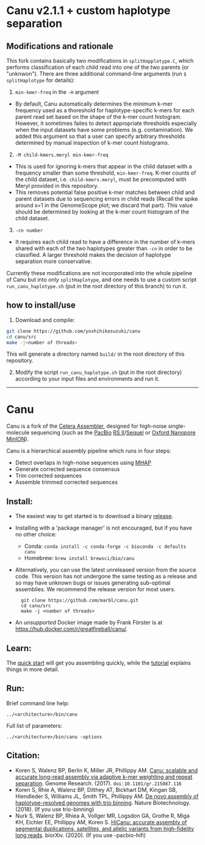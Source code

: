 # Canu v2.1.1 + custom haplotype separation

## Modifications and rationale

This fork contains basically two modifications in `splitHapplotype.C`, which performs classification of each child read into one of the two parents (or "unknwon"). There are three additional command-line arguments (run `$ splitHaplotype` for details):

1. `min-kmer-freq` in the `-H` argument
  - By default, Canu automatically determines the minimum k-mer frequency used as a thoreshold for haplotype-specific k-mers for each parent read set based on the shape of the k-mer count histogram. However, it sometimes failes to detect appropriate thresholds especially when the input datasets have some problems (e.g. contamination). We added this argument so that a user can specify arbitrary thresholds determined by manual inspection of k-mer count histograms.
2. `-M child-kmers.meryl min-kmer-freq`
  - This is used for ignoring k-mers that appear in the child dataset with a frequency smaller than some threshold, `min-kmer-freq`. K-mer counts of the child dataset, i.e. `child-kmers.meryl`, must be precomputed with Meryl provided in this repository.
  - This removes potential false positive k-mer matches between child and parent datasets due to sequencing errors in child reads (Recall the spike around x=1 in the GenomeScope plot; we discard that part). This value should be determined by looking at the k-mer count histogram of the child dataset.
3. `-cn number`
  - It requires each child read to have a difference in the number of k-mers shared with each of the two haplotypes greater than `-cn` in order to be classified. A larger threshold makes the decision of haplotype separation more conservative.

Currently these modifications are not incorporated into the whole pipeline of Canu but into only `splitHaplotype`, and one needs to use a custom script `run_canu_haplotype.sh` (put in the root directory of this branch) to run it.

## how to install/use

1. Download and compile:

```bash
git clone https://github.com/yoshihikosuzuki/canu
cd canu/src
make -j<number of threads>
```

This will generate a directory named `build/` in the root directory of this repository.

2. Modify the script `run_canu_haplotype.sh` (put in the root directory) according to your input files and environments and run it.


---


# Canu

Canu is a fork of the [Celera Assembler](http://wgs-assembler.sourceforge.net/wiki/index.php?title=Main_Page), designed for high-noise single-molecule sequencing (such as the [PacBio](http://www.pacb.com) [RS II](http://www.pacb.com/products-and-services/pacbio-systems/rsii/)/[Sequel](http://www.pacb.com/products-and-services/pacbio-systems/sequel/) or [Oxford Nanopore](https://www.nanoporetech.com/) [MinION](https://nanoporetech.com/products)).

Canu is a hierarchical assembly pipeline which runs in four steps:

* Detect overlaps in high-noise sequences using [MHAP](https://github.com/marbl/MHAP)
* Generate corrected sequence consensus
* Trim corrected sequences
* Assemble trimmed corrected sequences

## Install:

* The easiest way to get started is to download a binary [release](http://github.com/marbl/canu/releases).

* Installing with a 'package manager' is not encouraged, but if you have no other choice:
  * Conda: `conda install -c conda-forge -c bioconda -c defaults canu`
  * Homebrew: `brew install brewsci/bio/canu`

* Alternatively, you can use the latest unreleased version from the source code.  This version has not undergone the same testing as a release and so may have unknown bugs or issues generating sub-optimal assemblies. We recommend the release version for most users.

        git clone https://github.com/marbl/canu.git
        cd canu/src
        make -j <number of threads>

 * An *unsupported* Docker image made by Frank Förster is at https://hub.docker.com/r/greatfireball/canu/.

## Learn:

The [quick start](http://canu.readthedocs.io/en/latest/quick-start.html) will get you assembling quickly, while the [tutorial](http://canu.readthedocs.io/en/latest/tutorial.html) explains things in more detail.

## Run:

Brief command line help:

    ../<architecture>/bin/canu

Full list of parameters:

    ../<architecture>/bin/canu -options

## Citation:
 - Koren S, Walenz BP, Berlin K, Miller JR, Phillippy AM. [Canu: scalable and accurate long-read assembly via adaptive k-mer weighting and repeat separation](https://doi.org/10.1101/gr.215087.116). Genome Research. (2017). `doi:10.1101/gr.215087.116`
 - Koren S, Rhie A, Walenz BP, Dilthey AT, Bickhart DM, Kingan SB, Hiendleder S, Williams JL, Smith TPL, Phillippy AM. [De novo assembly of haplotype-resolved genomes with trio binning](http://doi.org/10.1038/nbt.4277).  Nature Biotechnology.  (2018). (If you use trio-binning)
 - Nurk S, Walenz BP, Rhiea A, Vollger MR, Logsdon GA, Grothe R, Miga KH, Eichler EE, Phillippy AM, Koren S. [HiCanu: accurate assembly of segmental duplications, satellites, and allelic variants from high-fidelity long reads](https://doi.org/10.1101/2020.03.14.992248).  biorXiv.  (2020). (If you use -pacbio-hifi)
 

